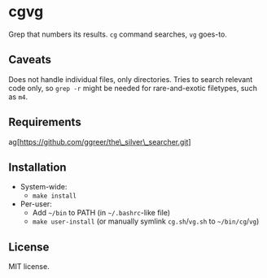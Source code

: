 cgvg
====
Grep that numbers its results.
`cg` command searches, `vg` goes-to.

Caveats
-------
Does not handle individual files, only directories.
Tries to search relevant code only, so `grep -r` might be needed
for rare-and-exotic filetypes, such as `m4`.

Requirements
------------
ag[https://github.com/ggreer/the\_silver\_searcher.git]

Installation
------------
- System-wide:
  * `make install`
- Per-user:
  * Add `~/bin` to PATH (in `~/.bashrc`-like file)
  * `make user-install` (or manually symlink `cg.sh`/`vg.sh` to `~/bin/cg`/`vg`)

License
-------
MIT license.
